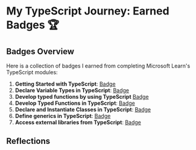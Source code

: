 # My TypeScript Journey: Earned Badges 🏆

## Badges Overview

Here is a collection of badges I earned from completing Microsoft Learn's TypeScript modules:

1. **Getting Started with TypeScript**: [Badge](https://learn.microsoft.com/en-us/users/andreimakhnach2209-7579/achievements/ej7kjcwp)  
2. **Declare Variable Types in TypeScript**: [Badge](https://learn.microsoft.com/api/achievements/share/en-us/AndreiMakhnach2209-7579/AQWP2DL7?sharingId=8F93DA979447555A)
3. **Develop typed functions by using TypeScript** [Badge](https://learn.microsoft.com/api/achievements/share/en-us/AndreiMakhnach2209-7579/4S2L5V8K?sharingId=8F93DA979447555A)
4. **Develop Typed Functions in TypeScript**: [Badge](https://learn.microsoft.com/api/achievements/share/en-us/AndreiMakhnach2209-7579/ZPFAFTF2?sharingId=8F93DA979447555A)
5. **Declare and Instantiate Classes in TypeScript**: [Badge](https://learn.microsoft.com/api/achievements/share/en-us/AndreiMakhnach2209-7579/8R6384GW?sharingId=8F93DA979447555A)
6. **Define generics in TypeScript**: [Badge](https://learn.microsoft.com/api/achievements/share/en-us/AndreiMakhnach2209-7579/3XGFC6NH?sharingId=8F93DA979447555A)
7. **Access external libraries from TypeScript**: [Badge](https://learn.microsoft.com/api/achievements/share/en-us/AndreiMakhnach2209-7579/FZ3ZY9CX?sharingId=8F93DA979447555A)
## Reflections
